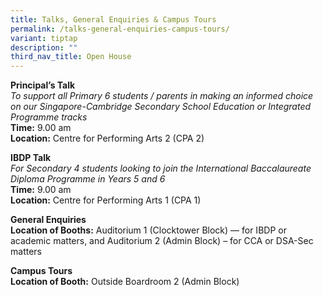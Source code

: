 ```yaml
---
title: Talks, General Enquiries & Campus Tours
permalink: /talks-general-enquiries-campus-tours/
variant: tiptap
description: ""
third_nav_title: Open House
---
```

<p><strong>Principal’s Talk</strong> <br> <em>To support all Primary 6 students / parents in making an informed choice on our Singapore-Cambridge Secondary School Education or Integrated Programme tracks</em> <br> <strong>Time:</strong> 9.00 am<br> <strong>Location:</strong> Centre for Performing Arts 2 (CPA 2)</p>
<p><strong>IBDP Talk</strong> <br> <em>For Secondary 4 students looking to join the International Baccalaureate Diploma Programme in Years 5 and 6</em> <br> <strong>Time:</strong> 9.00 am<br> <strong>Location:</strong> Centre for Performing Arts 1 (CPA 1)</p>
<p><strong>General Enquiries</strong><br>
<strong>Location of Booths:</strong> Auditorium 1 (Clocktower Block) — for IBDP or academic matters, and
Auditorium 2 (Admin Block) – for CCA or DSA-Sec matters</p>
<p><strong>Campus Tours</strong> <br> <strong>Location of Booth:</strong> Outside Boardroom 2 (Admin Block)</p>